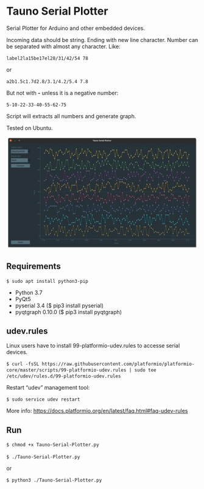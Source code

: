 # Tauno Serial Plotter
Serial Plotter for Arduino and other embedded devices.

Incoming data should be string. Ending with new line character. Number can be separated with almost any character.
Like:

    label2la15be17el28/31/42/54 78

or

    a2b1.5c1.7d2.8/3.1/4.2/5.4 7.8

But not with **-** unless it is a negative number:

    5-10-22-33-40-55-62-75

Script will extracts all numbers and generate graph.

Tested on Ubuntu.


![Screenshot on ubuntu](https://github.com/taunoe/tauno-serial-plotter/blob/master/img/screenshot.png)

## Requirements

    $ sudo apt install python3-pip

* Python 3.7
* PyQt5
* pyserial 3.4 ($ pip3 install pyserial)
* pyqtgraph 0.10.0 ($ pip3 install pyqtgraph)

## udev.rules

Linux users have to install 99-platformio-udev.rules to accesse serial devices.

    $ curl -fsSL https://raw.githubusercontent.com/platformio/platformio-core/master/scripts/99-platformio-udev.rules | sudo tee /etc/udev/rules.d/99-platformio-udev.rules

Restart “udev” management tool:

    $ sudo service udev restart

More info: https://docs.platformio.org/en/latest/faq.html#faq-udev-rules

## Run
    $ chmod +x Tauno-Serial-Plotter.py

    $ ./Tauno-Serial-Plotter.py

or 

    $ python3 ./Tauno-Serial-Plotter.py


